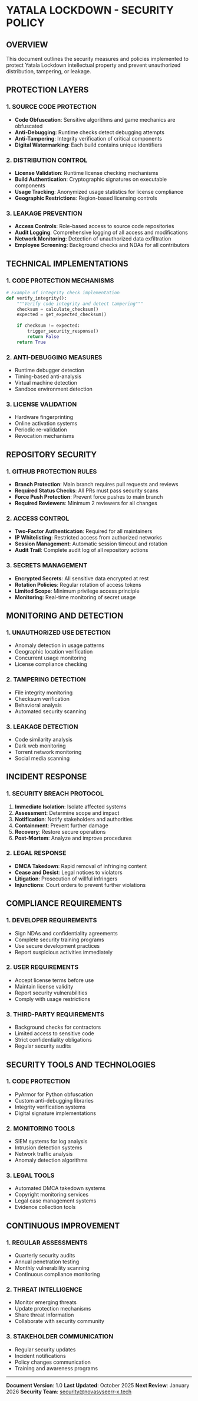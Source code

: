 # YATALA LOCKDOWN - SECURITY POLICY

## OVERVIEW
This document outlines the security measures and policies implemented to protect Yatala Lockdown intellectual property and prevent unauthorized distribution, tampering, or leakage.

## PROTECTION LAYERS

### 1. SOURCE CODE PROTECTION
- **Code Obfuscation**: Sensitive algorithms and game mechanics are obfuscated
- **Anti-Debugging**: Runtime checks detect debugging attempts
- **Anti-Tampering**: Integrity verification of critical components
- **Digital Watermarking**: Each build contains unique identifiers

### 2. DISTRIBUTION CONTROL
- **License Validation**: Runtime license checking mechanisms
- **Build Authentication**: Cryptographic signatures on executable components
- **Usage Tracking**: Anonymized usage statistics for license compliance
- **Geographic Restrictions**: Region-based licensing controls

### 3. LEAKAGE PREVENTION
- **Access Controls**: Role-based access to source code repositories
- **Audit Logging**: Comprehensive logging of all access and modifications
- **Network Monitoring**: Detection of unauthorized data exfiltration
- **Employee Screening**: Background checks and NDAs for all contributors

## TECHNICAL IMPLEMENTATIONS

### 1. CODE PROTECTION MECHANISMS
```python
# Example of integrity check implementation
def verify_integrity():
    """Verify code integrity and detect tampering"""
    checksum = calculate_checksum()
    expected = get_expected_checksum()
    
    if checksum != expected:
        trigger_security_response()
        return False
    return True
```

### 2. ANTI-DEBUGGING MEASURES
- Runtime debugger detection
- Timing-based anti-analysis
- Virtual machine detection
- Sandbox environment detection

### 3. LICENSE VALIDATION
- Hardware fingerprinting
- Online activation systems
- Periodic re-validation
- Revocation mechanisms

## REPOSITORY SECURITY

### 1. GITHUB PROTECTION RULES
- **Branch Protection**: Main branch requires pull requests and reviews
- **Required Status Checks**: All PRs must pass security scans
- **Force Push Protection**: Prevent force pushes to main branch
- **Required Reviewers**: Minimum 2 reviewers for all changes

### 2. ACCESS CONTROL
- **Two-Factor Authentication**: Required for all maintainers
- **IP Whitelisting**: Restricted access from authorized networks
- **Session Management**: Automatic session timeout and rotation
- **Audit Trail**: Complete audit log of all repository actions

### 3. SECRETS MANAGEMENT
- **Encrypted Secrets**: All sensitive data encrypted at rest
- **Rotation Policies**: Regular rotation of access tokens
- **Limited Scope**: Minimum privilege access principle
- **Monitoring**: Real-time monitoring of secret usage

## MONITORING AND DETECTION

### 1. UNAUTHORIZED USE DETECTION
- Anomaly detection in usage patterns
- Geographic location verification
- Concurrent usage monitoring
- License compliance checking

### 2. TAMPERING DETECTION
- File integrity monitoring
- Checksum verification
- Behavioral analysis
- Automated security scanning

### 3. LEAKAGE DETECTION
- Code similarity analysis
- Dark web monitoring
- Torrent network monitoring
- Social media scanning

## INCIDENT RESPONSE

### 1. SECURITY BREACH PROTOCOL
1. **Immediate Isolation**: Isolate affected systems
2. **Assessment**: Determine scope and impact
3. **Notification**: Notify stakeholders and authorities
4. **Containment**: Prevent further damage
5. **Recovery**: Restore secure operations
6. **Post-Mortem**: Analyze and improve procedures

### 2. LEGAL RESPONSE
- **DMCA Takedown**: Rapid removal of infringing content
- **Cease and Desist**: Legal notices to violators
- **Litigation**: Prosecution of willful infringers
- **Injunctions**: Court orders to prevent further violations

## COMPLIANCE REQUIREMENTS

### 1. DEVELOPER REQUIREMENTS
- Sign NDAs and confidentiality agreements
- Complete security training programs
- Use secure development practices
- Report suspicious activities immediately

### 2. USER REQUIREMENTS
- Accept license terms before use
- Maintain license validity
- Report security vulnerabilities
- Comply with usage restrictions

### 3. THIRD-PARTY REQUIREMENTS
- Background checks for contractors
- Limited access to sensitive code
- Strict confidentiality obligations
- Regular security audits

## SECURITY TOOLS AND TECHNOLOGIES

### 1. CODE PROTECTION
- PyArmor for Python obfuscation
- Custom anti-debugging libraries
- Integrity verification systems
- Digital signature implementations

### 2. MONITORING TOOLS
- SIEM systems for log analysis
- Intrusion detection systems
- Network traffic analysis
- Anomaly detection algorithms

### 3. LEGAL TOOLS
- Automated DMCA takedown systems
- Copyright monitoring services
- Legal case management systems
- Evidence collection tools

## CONTINUOUS IMPROVEMENT

### 1. REGULAR ASSESSMENTS
- Quarterly security audits
- Annual penetration testing
- Monthly vulnerability scanning
- Continuous compliance monitoring

### 2. THREAT INTELLIGENCE
- Monitor emerging threats
- Update protection mechanisms
- Share threat information
- Collaborate with security community

### 3. STAKEHOLDER COMMUNICATION
- Regular security updates
- Incident notifications
- Policy changes communication
- Training and awareness programs

---

**Document Version**: 1.0
**Last Updated**: October 2025
**Next Review**: January 2026
**Security Team**: security@novasyseerr-x.tech